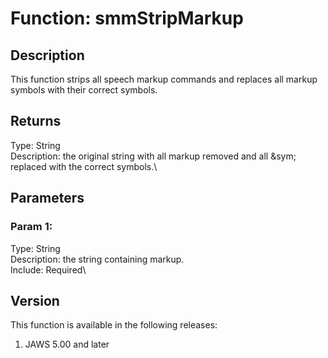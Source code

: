 # Function: smmStripMarkup

## Description

This function strips all speech markup commands and replaces all markup
symbols with their correct symbols.

## Returns

Type: String\
Description: the original string with all markup removed and all &sym;
replaced with the correct symbols.\

## Parameters

### Param 1:

Type: String\
Description: the string containing markup.\
Include: Required\

## Version

This function is available in the following releases:

1.  JAWS 5.00 and later
